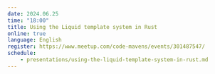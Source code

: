 ```yaml
---
date: 2024.06.25
time: "18:00"
title: Using the Liquid template system in Rust
online: true
language: English
register: https://www.meetup.com/code-mavens/events/301487547/
schedule:
    - presentations/using-the-liquid-template-system-in-rust.md
---
```



